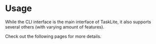 # Usage

While the CLI interface is the main interface of TaskLite,
it also supports several others (with varying amount of features).

Check out the following pages for more details.
